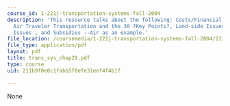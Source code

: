 ```yaml
---
course_id: 1-221j-transportation-systems-fall-2004
description: 'This resource talks about the following: Costs/Financial Situation,
  Air Traveler Transportation and the 30 ?Key Points?, Land-side Issues, Important
  Issues , and Subsidies --Air as an example.'
file_location: /coursemedia/1-221j-transportation-systems-fall-2004/211b9f0e8c1fabb5f8efe31eef4f4b1f_trans_sys_chap29.pdf
file_type: application/pdf
layout: pdf
title: trans_sys_chap29.pdf
type: course
uid: 211b9f0e8c1fabb5f8efe31eef4f4b1f

---
```

None